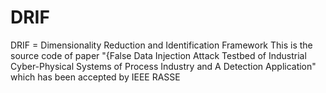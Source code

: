 # DRIF 
DRIF = Dimensionality Reduction and Identification Framework
This is the source code of paper "{False Data Injection Attack Testbed of Industrial Cyber-Physical Systems of Process Industry and A Detection Application" which has been accepted by IEEE RASSE

